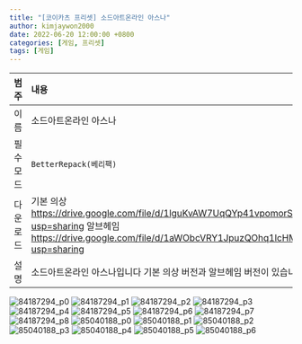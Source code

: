 ```yaml
---
title: "[코이카츠 프리셋] 소드아트온라인 아스나"
author: kimjaywon2000
date: 2022-06-20 12:00:00 +0800
categories: [게임, 프리셋]
tags: [게임]
---
```


| 범주             | 내용            |
|:----------------|:---------------|
| 이름             | 소드아트온라인 아스나  |
| 필수 모드         | `BetterRepack(베리팩)`       |
| 다운로드          | 기본 의상 <https://drive.google.com/file/d/1lguKvAW7UqQYp41vpomorSUTKYCkHQdm/view?usp=sharing> 알브헤임 <https://drive.google.com/file/d/1aWObcVRY1JpuzQOhq1lcHMucD8SrRIA0/view?usp=sharing> |
| 설명             | 소드아트온라인 아스나입니다 기본 의상 버전과 알브헤임 버전이 있습니다   |

![84187294_p0](https://user-images.githubusercontent.com/76558033/174707939-33d8e4fc-b419-429a-b3cc-e83dc326800f.png)
![84187294_p1](https://user-images.githubusercontent.com/76558033/174707944-418a8b8f-a841-4630-bc1c-b44eb1041999.png)
![84187294_p2](https://user-images.githubusercontent.com/76558033/174707947-4aed8c76-bc2e-4099-a63c-191edab4d270.png)
![84187294_p3](https://user-images.githubusercontent.com/76558033/174707950-057cad4a-0f79-41dc-b5d0-8784ea62514c.png)
![84187294_p4](https://user-images.githubusercontent.com/76558033/174707955-ed52b8c9-5f2c-4fd7-9255-cd8856708f5a.png)
![84187294_p5](https://user-images.githubusercontent.com/76558033/174707956-5d79245b-4a41-4786-b290-6ecbf0769c47.png)
![84187294_p6](https://user-images.githubusercontent.com/76558033/174707957-cc3e33c6-9054-4bce-a7ef-46a4c365c1b8.png)
![84187294_p7](https://user-images.githubusercontent.com/76558033/174707963-3d51efa2-0c60-4284-92a2-cbd6645e8414.png)
![84187294_p8](https://user-images.githubusercontent.com/76558033/174707965-260d2c71-b8a5-4aee-8431-7384327372db.png)
![85040188_p0](https://user-images.githubusercontent.com/76558033/174706492-b925fa4c-dcb1-4bd2-992d-7d72a1c109e4.png)
![85040188_p1](https://user-images.githubusercontent.com/76558033/174706494-ff6029ae-9a48-4b8e-b3a3-24e457fcc8cf.png)
![85040188_p2](https://user-images.githubusercontent.com/76558033/174706498-e196f4ad-cdd4-409b-a2ea-32c2eb63450b.png)
![85040188_p3](https://user-images.githubusercontent.com/76558033/174706502-9908d8c6-776c-4d80-b5e5-e3f52c911472.png)
![85040188_p4](https://user-images.githubusercontent.com/76558033/174706504-aa615a7c-e0e0-484d-a7a5-e5d1a40a155a.png)
![85040188_p5](https://user-images.githubusercontent.com/76558033/174706506-ab2b749d-a67e-48de-9aaa-5ea592938c3c.png)
![85040188_p6](https://user-images.githubusercontent.com/76558033/174706509-7abbb331-d13b-4167-a9e6-5297b051b5b1.png)

